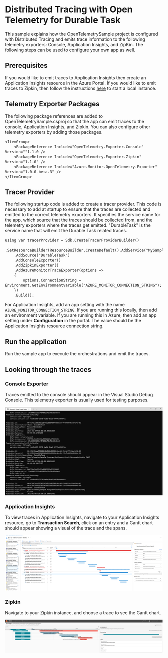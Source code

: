 # Distributed Tracing with Open Telemetry for Durable Task

This sample explains how the OpenTelemetrySample project is configured with Distributed Tracing and emits trace information to the following telemetry exporters: Console, Application Insights, and ZipKin. The following steps can be used to configure your own app as well.

## Prerequisites
If you would like to emit traces to Application Insights then create an Application Insights resource in the Azure Portal. If you would like to emit traces to Zipkin, then follow the instructions [here](https://zipkin.io/pages/quickstart.html) to start a local instance.

## Telemetry Exporter Packages

The following package references are added to OpenTelemetrySample.csproj so that the app can emit traces to the console, Application Insights, and Zipkin. You can also configure other telemetry exporters by adding those packages.

```
<ItemGroup>
    <PackageReference Include="OpenTelemetry.Exporter.Console" Version=""1.1.0 />
    <PackageReference Include="OpenTelemetry.Exporter.Zipkin" Version="1.1.0" />
    <PackageReference Include="Azure.Monitor.OpenTelemetry.Exporter" Version="1.0.0-beta.3" />
</ItemGroup>
```

## Tracer Provider

The following startup code is added to create a tracer provider. This code is necessary to add at startup to ensure that the traces are collected and emitted to the correct telemetry exporters. It specifies the service name for the app, which source that the traces should be collected from, and the telemetry exporters where the traces get emitted. "DurableTask" is the service name that will emit the Durable Task related traces.

```
using var tracerProvider = Sdk.CreateTracerProviderBuilder()
    .SetResourceBuilder(ResourceBuilder.CreateDefault().AddService("MySample"))
    .AddSource("DurableTask")
    .AddConsoleExporter()
    .AddZipkinExporter()
    .AddAzureMonitorTraceExporter(options =>
    {
        options.ConnectionString = Environment.GetEnvironmentVariable("AZURE_MONITOR_CONNECTION_STRING");
    })
    .Build();
```

For Application Insights, add an app setting with the name `AZURE_MONITOR_CONNECTION_STRING`. If you are running this locally, then add an environment variable. If you are running this in Azure, then add an app setting under **Configuration** in the portal. The value should be the Application Insights resource connection string.

## Run the application

Run the sample app to execute the orchestrations and emit the traces.

## Looking through the traces

### Console Exporter
Traces emitted to the console should appear in the Visual Studio Debug Console. This telemetry exporter is usually used for testing purposes.

![Console Exporter](images/ConsoleExporter.png)

### Application Insights
To view traces in Application Insights, navigate to your Application Insights resource, go to **Transaction Search**, click on an entry and a Gantt chart should appear showing a visual of the trace and the spans.

![Application Insights Exporter](images/ApplicationInsightsExporter.png)

### Zipkin
Navigate to your Zipkin instance, and choose a trace to see the Gantt chart.

![Zipkin Exporter](images/ZipkinExporter.png)